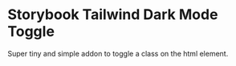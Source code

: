 # Storybook Tailwind Dark Mode Toggle

Super tiny and simple addon to toggle a class on the html element.
